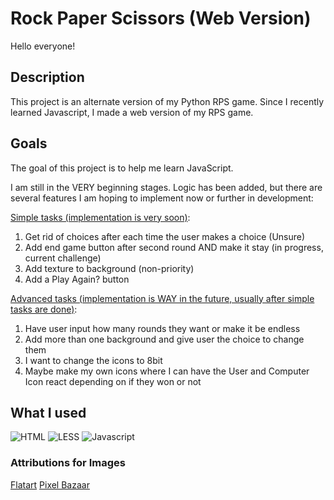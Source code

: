 # Rock Paper Scissors (Web Version)
Hello everyone!

## Description 
This project is an alternate version of my Python RPS game. Since I recently learned Javascript, I made a web version of my RPS game. 

## Goals
The goal of this project is to help me learn JavaScript. 

I am still in the VERY beginning stages. Logic has been added, but there are several features I am hoping to implement now or further in development: 

<u>Simple tasks (implementation is very soon)</u>: 
1. Get rid of choices after each time the user makes a choice (Unsure)
2. Add end game button after second round AND make it stay (in progress, current challenge)
3. Add texture to background (non-priority)
4.  Add a Play Again? button

<u>Advanced tasks (implementation is WAY in the future, usually after simple tasks are done)</u>:
1. Have user input how many rounds they want or make it be endless
2. Add more than one background and give user the choice to change them
3. I want to change the icons to 8bit
4. Maybe make my own icons where I can have the User and Computer Icon react depending on if they won or not 

## What I used
![HTML](https://github.com/SydG04/cis170/assets/113223819/4991ce7a-7b9d-41c6-a4d1-82cd633bb50a)
![LESS](https://github.com/SydG04/RPS-HTML-CSS-JS-/assets/113223819/5ad9eb57-4f87-4aba-aee9-9009eb00780b)
![Javascript](https://github.com/SydG04/cis170/assets/113223819/2c9a36a5-79f5-4f60-9b68-3e549a17c64d)

### Attributions for Images
[Flatart](https://www.iconfinder.com/Flatart)
[Pixel Bazaar](https://www.iconfinder.com/pixelbazaar)
